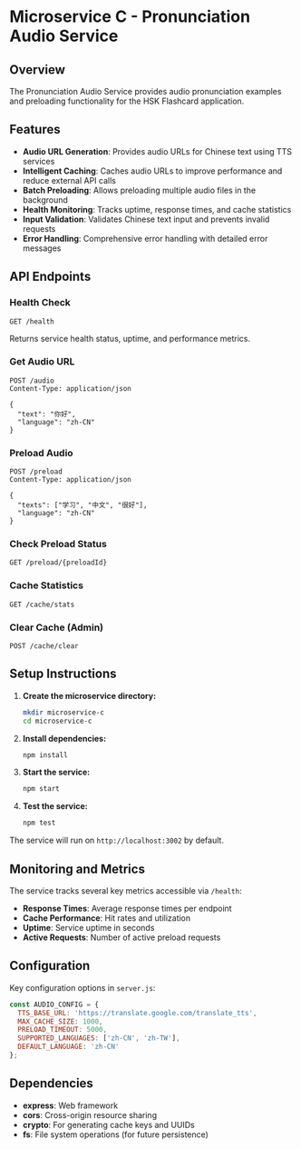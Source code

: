# Microservice C - Pronunciation Audio Service

## Overview

The Pronunciation Audio Service provides audio pronunciation examples and preloading functionality for the HSK Flashcard application. 

## Features

- **Audio URL Generation**: Provides audio URLs for Chinese text using TTS services
- **Intelligent Caching**: Caches audio URLs to improve performance and reduce external API calls
- **Batch Preloading**: Allows preloading multiple audio files in the background
- **Health Monitoring**: Tracks uptime, response times, and cache statistics
- **Input Validation**: Validates Chinese text input and prevents invalid requests
- **Error Handling**: Comprehensive error handling with detailed error messages

## API Endpoints

### Health Check
```http
GET /health
```
Returns service health status, uptime, and performance metrics.

### Get Audio URL
```http
POST /audio
Content-Type: application/json

{
  "text": "你好",
  "language": "zh-CN"
}
```

### Preload Audio
```http
POST /preload
Content-Type: application/json

{
  "texts": ["学习", "中文", "很好"],
  "language": "zh-CN"
}
```

### Check Preload Status
```http
GET /preload/{preloadId}
```

### Cache Statistics
```http
GET /cache/stats
```

### Clear Cache (Admin)
```http
POST /cache/clear
```

## Setup Instructions

1. **Create the microservice directory:**
   ```bash
   mkdir microservice-c
   cd microservice-c
   ```

2. **Install dependencies:**
   ```bash
   npm install
   ```

3. **Start the service:**
   ```bash
   npm start
   ```

4. **Test the service:**
   ```bash
   npm test
   ```

The service will run on `http://localhost:3002` by default.


## Monitoring and Metrics

The service tracks several key metrics accessible via `/health`:

- **Response Times**: Average response times per endpoint
- **Cache Performance**: Hit rates and utilization
- **Uptime**: Service uptime in seconds
- **Active Requests**: Number of active preload requests

## Configuration

Key configuration options in `server.js`:

```javascript
const AUDIO_CONFIG = {
  TTS_BASE_URL: 'https://translate.google.com/translate_tts',
  MAX_CACHE_SIZE: 1000,
  PRELOAD_TIMEOUT: 5000,
  SUPPORTED_LANGUAGES: ['zh-CN', 'zh-TW'],
  DEFAULT_LANGUAGE: 'zh-CN'
};
```


## Dependencies

- **express**: Web framework
- **cors**: Cross-origin resource sharing
- **crypto**: For generating cache keys and UUIDs
- **fs**: File system operations (for future persistence)
